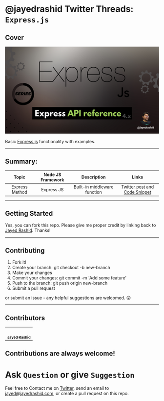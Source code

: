 # @jayedrashid Twitter Threads: `Express.js`

## Cover

<img src="https://raw.githubusercontent.com/jayedrashid/twitter-threads-of-ExpressJs/main/cover-twitter-threads-of-ExpressJs.png">

Basic [Express.js](https://expressjs.com/en/4x/api.html) functionality with examples.

---

## Summary:

|            Topic            |  Node JS Framework   |                                     Description                                     |                                                                                 Links                                                                                  |
| :-------------------------: | :---------------------: | :---------------------------------------------------------------------------------: | :--------------------------------------------------------------------------------------------------------------------------------------------------------------------: |
|      Express Method       |       Express JS        |                     Built-in middleware function                      |                     [Twitter post](https://twitter.com/jayedrashid/status/1543289535210987520?s=20&t=piNLAlLS_nUOsNRv0IKe1Q) and [Code Snippet](https://github.com/jayedrashid/JavaScript-Problem-Solving/blob/main/arrayProblems.js)                      |
             
             
            


---

## Getting Started

Yes, you can fork this repo. Please give me proper credit by linking back to [Jayed Rashid](https://jayedrashid.com). Thanks!

---

## Contributing

1. Fork it!
2. Create your branch: git checkout -b new-branch
3. Make your changes
4. Commit your changes: git commit -m 'Add some feature'
5. Push to the branch: git push origin new-branch
6. Submit a pull request

or submit an issue - any helpful suggestions are welcomed. 😜

---

## Contributors

<table>
  <tr>
    <td align="center"><a href="https://jayedrashid.com/"><img src="https://avatars.githubusercontent.com/u/68325519?s=400&u=c3380d6ce56295f87d4f877de9ca04b7adf28d55&v=4" width="100px;" alt=""/><br /><sub><b>Jayed Rashid</b></sub></a><br />   
  </tr>
</table>

Contributions are always welcome!
---

# **Ask `Question` or give `Suggestion`**

Feel free to Contact me on [Twitter](https://mobile.twitter.com/jayedrashid), send an email to jayed@jayedrashid.com, or create a pull request on this repo.


